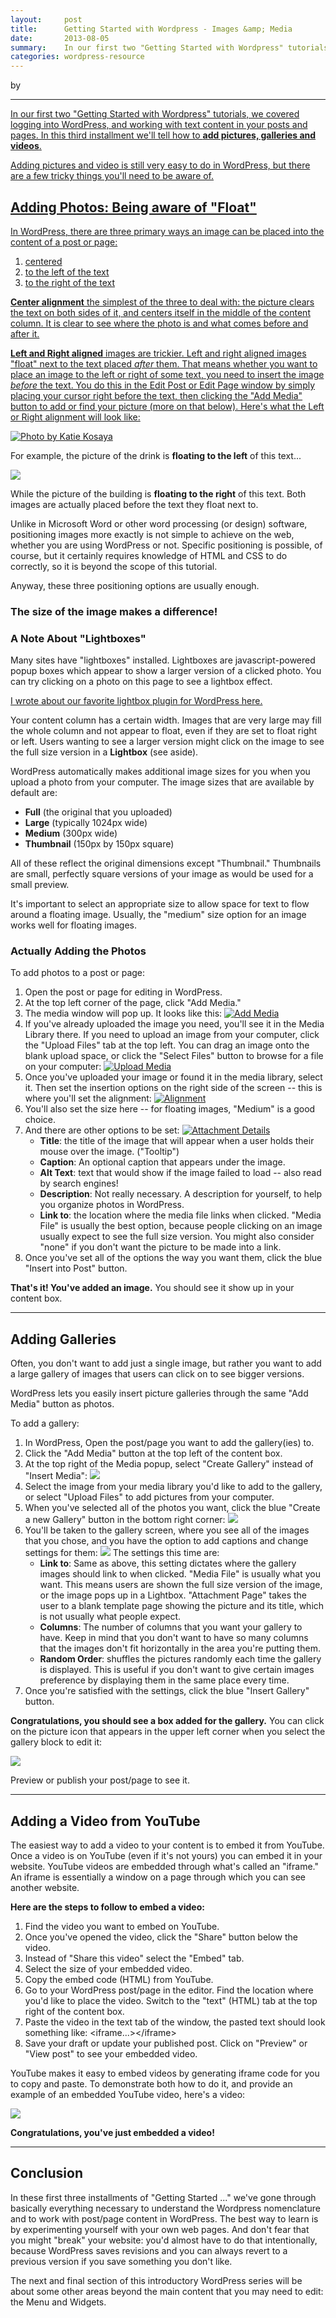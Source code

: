 ```yaml
---
layout:     post
title:      Getting Started with Wordpress - Images &amp; Media
date:       2013-08-05
summary:    In our first two "Getting Started with Wordpress" tutorials, we covered logging into WordPress, and working with text content in your posts and pages. In this third installment we'll tell how to add pictures, galleries and videos.
categories: wordpress-resource
---
```


by <a title="Benjamin Robinson" href="https://plus.google.com/u/2/105617426521194863864?rel=author" target="_blank">

***

In our first two "Getting Started with Wordpress" tutorials, we covered logging into WordPress, and working with text content in your posts and pages. In this third installment we'll tell how to <strong>add pictures, galleries and videos</strong>.

Adding pictures and video is still very easy to do in WordPress, but there are a few tricky things you'll need to be aware of.

## Adding Photos: Being aware of "Float"

In WordPress, there are three primary ways an image can be placed into the content of a post or page:

  1. centered
  2. to the left of the text
  3. to the right of the text

<strong>Center alignment</strong> the simplest of the three to deal with: the picture clears the text on both sides of it, and centers itself in the middle of the content column. It is clear to see where the photo is and what comes before and after it.

<strong>Left and Right aligned</strong> images are trickier. Left and right aligned images "float" next to the text placed <em>after</em> them. That means whether you want to place an image to the left or right of some text, you need to insert the image <em>before</em> the text. You do this in the Edit Post or Edit Page window by simply placing your cursor right before the text, then clicking the "Add Media" button to add or find your picture (more on that below). Here's what the Left or Right alignment will look like:

<a data-mediabox data-title="Photo by Katie Kosaya" href="/images/drink_example.jpg"><img style="max-width: 400px;" class="alignleft" alt="Photo by Katie Kosaya" src="/images/drink_example.jpg" /></a> 

For example, the picture of the drink is <strong>floating to the left</strong> of this text...

<div style="clear: both;"></div>

<a data-mediabox href="/images/building_example.jpg"><img style="max-width: 400px;" class="alignright" src="/images/building_example.jpg" /></a>

While the picture of the building is <strong>floating to the right</strong> of this text. Both images are actually placed before the text they float next to.

<div style="clear: both;"></div>

Unlike in Microsoft Word or other word processing (or design) software, positioning images more exactly is not simple to achieve on the web, whether you are using WordPress or not. Specific positioning is possible, of course, but it certainly requires knowledge of HTML and CSS to do correctly, so it is beyond the scope of this tutorial.

Anyway, these three positioning options are usually enough.

<h3>The size of the image makes a difference!</h3>

<aside>
<h3>A Note About "Lightboxes"</h3>

Many sites have "lightboxes" installed. Lightboxes are javascript-powered popup boxes which appear to show a larger version of a clicked photo. You can try clicking on a photo on this page to see a lightbox effect.  

<a title="Five WordPress Plugins We Love" href="/wordpress-resource/2013/06/13/five-wordpress-plugins-we-love/">I wrote about our favorite lightbox plugin for WordPress here.</a>
</aside>

Your content column has a certain width. Images that are very large may fill the whole column and not appear to float, even if they are set to float right or left. Users wanting to see a larger version might click on the image to see the full size version in a <strong>Lightbox</strong> (see aside).

WordPress automatically makes additional image sizes for you when you upload a photo from your computer. The image sizes that are available by default are:

- <strong>Full</strong> (the original that you uploaded)
- <strong>Large</strong> (typically 1024px wide)
- <strong>Medium</strong> (300px wide)
- <strong>Thumbnail</strong> (150px by 150px square)

All of these reflect the original dimensions except "Thumbnail." Thumbnails are small, perfectly square versions of your image as would be used for a small preview.

It's important to select an appropriate size to allow space for text to flow around a floating image. Usually, the "medium" size option for an image works well for floating images.

<h3>Actually Adding the Photos</h3>

To add photos to a post or page:

<ol>
	<li>Open the post or page for editing in WordPress.</li>
	<li>At the top left corner of the page, click "Add Media."</li>
	<li>The media window will pop up. It looks like this:
<a data-mediabox href="/images/AddMedia.png"><img class="aligncenter" alt="Add Media" src="/images/AddMedia.png" /></a></li>
	<li>If you've already uploaded the image you need, you'll see it in the Media Library there. If you need to upload an image from your computer, click the "Upload Files" tab at the top left. You can drag an image onto the blank upload space, or click the "Select Files" button to browse for a file on your computer:
<a data-mediabox href="/images/UploadMedia.png"><img class="aligncenter" alt="Upload Media" src="/images/UploadMedia.png" /></a></li>
	<li>Once you've uploaded your image or found it in the media library, select it. Then set the insertion options on the right side of the screen -- this is where you'll set the alignment:
<a data-mediabox href="/images/Alignment.png"><img class="aligncenter" alt="Alignment" src="/images/Alignment.png" /></a></li>
	<li>You'll also set the size here -- for floating images, "Medium" is a good choice.</li>
	<li>And there are other options to be set:
<a data-mediabox href="/images/AttachmentDetails.png"><img class="aligncenter" alt="Attachment Details" src="/images/AttachmentDetails.png" /></a>
<ul>
	<li><strong>Title</strong>: the title of the image that will appear when a user holds their mouse over the image. ("Tooltip")</li>
	<li><strong>Caption</strong>: An optional caption that appears under the image.</li>
	<li><strong>Alt Text</strong>: text that would show if the image failed to load -- also read by search engines!</li>
	<li><strong>Description</strong>: Not really necessary. A description for yourself, to help you organize photos in WordPress.</li>
	<li><strong>Link to</strong>: the location where the media file links when clicked. "Media File" is usually the best option, because people clicking on an image usually expect to see the full size version. You might also consider "none" if you don't want the picture to be made into a link.</li>
</ul>
</li>
	<li>Once you've set all of the options the way you want them, click the blue "Insert into Post" button.</li>
</ol>

<strong>That's it! You've added an image.</strong> You should see it show up in your content box.

<hr />

<h2>Adding Galleries</h2>

Often, you don't want to add just a single image, but rather you want to add a large gallery of images that users can click on to see bigger versions.

WordPress lets you easily insert picture galleries through the same "Add Media" button as photos.

To add a gallery:
<ol>
	<li>In WordPress, Open the post/page you want to add the gallery(ies) to.</li>
	<li>Click the "Add Media" button at the top left of the content box.</li>
	<li>At the top right of the Media popup, select "Create Gallery" instead of "Insert Media":
<a data-mediabox href="/images/CreateGallery.png"><img class="aligncenter" src="/images/CreateGallery.png" /></a></li>
	<li>Select the image from your media library you'd like to add to the gallery, or select "Upload Files" to add pictures from your computer.</li>
	<li>When you've selected all of the photos you want, click the blue "Create a new Gallery" button in the bottom right corner:
<a data-mediabox href="/images/CreateGalleryButton.png"><img class="aligncenter" src="/images/CreateGalleryButton.png" /></a></li>
	<li>You'll be taken to the gallery screen, where you see all of the images that you chose, and you have the option to add captions and change settings for them:
<a data-mediabox href="/images/EditGallerySettings.png"><img class="aligncenter" src="/images/EditGallerySettings.png" /></a>
The settings this time are:
<ul>
	<li><strong>Link to</strong>: Same as above, this setting dictates where the gallery images should link to when clicked. "Media File" is usually what you want. This means users are shown the full size version of the image, or the image pops up in a Lightbox. "Attachment Page" takes the user to a blank template page showing the picture and its title, which is not usually what people expect.</li>
	<li><strong>Columns</strong>: The number of columns that you want your gallery to have. Keep in mind that you don't want to have so many columns that the images don't fit horizontally in the area you're putting them.</li>
	<li><strong>Random Order</strong>: shuffles the pictures randomly each time the gallery is displayed. This is useful if you don't want to give certain images preference by displaying them in the same place every time.</li>
</ul>
</li>
	<li>Once you're satisfied with the settings, click the blue "Insert Gallery" button.</li>
</ol>
<strong>Congratulations, you should see a box added for the gallery.</strong> You can click on the picture icon that appears in the upper left corner when you select the gallery block to edit it:

<a href="/images/GalleryEditExample.png"><img class="aligncenter" src="/images/GalleryEditExample.png" /></a>

Preview or publish your post/page to see it.

<hr />

<h2>Adding a Video from YouTube</h2>

The easiest way to add a video to your content is to embed it from YouTube. Once a video is on YouTube (even if it's not yours) you can embed it in your website. YouTube videos are embedded through what's called an "iframe." An iframe is essentially a window on a page through which you can see another website.

<strong>Here are the steps to follow to embed a video:</strong>

<ol>
	<li>Find the video you want to embed on YouTube.</li>
	<li>Once you've opened the video, click the "Share" button below the video.</li>
	<li>Instead of "Share this video" select the "Embed" tab.</li>
	<li>Select the size of your embedded video.</li>
	<li>Copy the embed code (HTML) from YouTube.</li>
	<li>Go to your WordPress post/page in the editor. Find the location where you'd like to place the video. Switch to the "text" (HTML) tab at the top right of the content box.</li>
	<li>Paste the video in the text tab of the window, the pasted text should look something like: &lt;iframe...&gt;&lt;/iframe&gt;</li>
	<li>Save your draft or update your published post. Click on "Preview" or "View post" to see your embedded video.</li>
</ol>

YouTube makes it easy to embed videos by generating iframe code for you to copy and paste. To demonstrate both how to do it, and provide an example of an embedded YouTube video, here's a video:

<a href="//www.youtube.com/embed/M7sXJ2YaUH8" data-height="360" data-width="640" data-mediabox><img style="max-width: 400px;" src="/images/how-to-wp-video.jpg" /></a>

<strong>Congratulations, you've just embedded a video!</strong>

<hr />

<h2>Conclusion</h2>

In these first three installments of "Getting Started ..." we've gone through basically everything necessary to understand the Wordpress nomenclature and to work with post/page content in WordPress. The best way to learn is by experimenting yourself with your own web pages. And don't fear that you might "break" your website: you'd almost have to do that intentionally, because WordPress saves revisions and you can always revert to a previous version if you save something you don't like.

The next and final section of this introductory WordPress series will be about some other areas beyond the main content that you may need to edit: the Menu and Widgets.